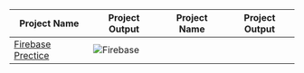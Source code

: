 | Project  Name  | Project Output | Project  Name  | Project Output |
| ------------- | ------------- | ------------- | ------------- |
|[Firebase Prectice](https://github.com/RoySujon/firebase_prectice)|![Firebase](https://github.com/RoySujon/firebase_prectice/assets/48433293/4489bb85-0160-495f-98d3-1af6407cabc0)
